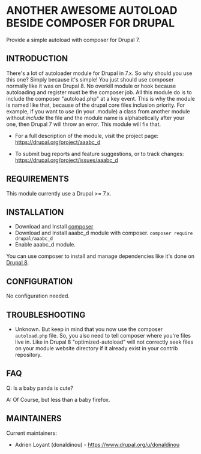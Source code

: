 ANOTHER AWESOME AUTOLOAD BESIDE COMPOSER FOR DRUPAL
============

Provide a simple autoload with composer for Drupal 7.


INTRODUCTION
------------

There's a lot of autoloader module for Drupal in 7.x.
So why should you use this one?
Simply because it's simple!
You just should use composer normally like it was on Drupal 8.
No overkill module or hook because autoloading and register must be 
the composer job.
All this module do is to include the composer "autoload.php" 
at a key event. 
This is why the module is named like that, because of the drupal core 
files inclusion priority. 
For example, if you want to *use* (in your .module) a class from another 
module without *include* the file and the module name is alphabetically 
after your one, then Drupal 7 will throw an error.
This module will fix that.

 * For a full description of the module, visit the project page:
   https://drupal.org/project/aaabc_d

 * To submit bug reports and feature suggestions, or to track changes:
   https://drupal.org/project/issues/aaabc_d


REQUIREMENTS
------------

This module currently use a Drupal >= 7.x.


INSTALLATION
------------

 * Download and Install [composer](https://getcomposer.org/doc/00-intro.md)
 * Download and Install aaabc_d module with composer. 
 `composer require drupal/aaabc_d`
 * Enable aaabc_d module.

You can use composer to install and manage dependencies 
like it's done on [Drupal 8](https://frama.link/zeH79YK7).


CONFIGURATION
-------------

No configuration needed.


TROUBLESHOOTING
---------------

 * Unknown. But keep in mind that you now use the composer `autoload.php` 
file. So, you also need to tell composer where you're files live in. 
Like in Drupal 8 "optimized-autoload" will not correctly seek files on your 
module website directory if it already exist in your contrib repository.

FAQ
---

Q: Is a baby panda is cute?

A: Of Course, but less than a baby firefox.

MAINTAINERS
-----------

Current maintainers:
 * Adrien Loyant (donaldinou) - https://www.drupal.org/u/donaldinou
